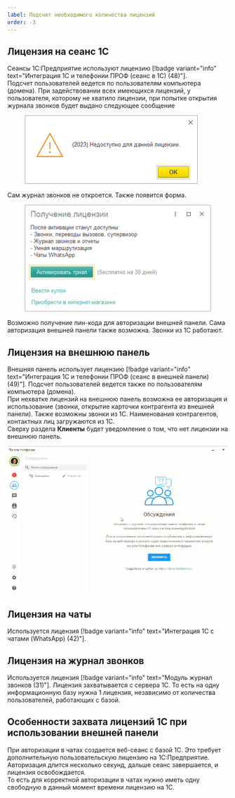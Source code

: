 ```yaml
---
label: Подсчет необходимого количества лицензий
order: -3
---
```

## Лицензия на сеанс 1С
Сеансы 1С:Предприятие используют лицензию [!badge variant="info" text="Интеграция 1С и телефонии ПРОФ (сеанс в 1С) (48)"].  
Подсчет пользователей ведется по пользователям компьютера (домена). При задействовании всех имеющихся лицензий, у пользователя, которому не хватило лицензии, при попытке открытия журнала звонков будет выдано следующее сообщение

<figure class="content-center">
    <img class="miko-shadow"  
    src="/assets/root-guides/license-count/nehvat_lic.png"
    alt="МИКО: нехватка лицензии на сеанс 1С"
    /> 
</figure>

Сам журнал звонков не откроется. Также появится форма.

<figure class="content-center">
    <img class="miko-shadow"  
    src="/assets/root-guides/license-count/nehvat_lic_trial.png"
    alt="МИКО: нехватка лицензии на сеанс 1С"
    /> 
</figure>
Возможно получение пин-кода для авторизации внешней панели. Сама авторизация внешней панели также возможна.
Звонки из 1С работают.

## Лицензия на внешнюю панель
Внешняя панель использует лицензию [!badge variant="info" text="Интеграция 1С и телефонии ПРОФ (сеанс в внешней панели) (49)"]. 
Подсчет пользователей ведется также по пользователям компьютера (домена). <br>
При нехватке лицензий на внешнюю панель возможна ее авторизация и использование (звонки, открытие карточки контрагента из внешней панели). Также возможны звонки из 1С. Наименования контрагентов, контактных лиц загружаются из 1С.  
Сверху раздела **Клиенты** будет уведомление о том, что нет лицензии на внешнюю панель.

<img class="miko-shadow play-on-hover"  
    src="/assets/root-guides/license-count/nehv_vp.gif"
    alt="МИКО: нехватка лицензии на внешнюю панель"
/>

## Лицензия на чаты
Используется лицензия [!badge variant="info" text="Интеграция 1С с чатами (WhatsApp) (42)"].

## Лицензия на журнал звонков
Используется лицензия [!badge variant="info" text="Модуль журнал звонков (31)"].
Лицензия захватывается с сервера 1С. То есть на одну информационную базу нужна 1 лицензия, независимо от количества пользователей, работающих с базой.

## Особенности захвата лицензий 1С при использовании внешней панели
При авторизации в чатах создается веб-сеанс с базой 1С. Это требует дополнительную пользовательскую лицензию на 1С:Предприятие. <br>
Авторизация длится несколько секунд, дальше сеанс завершается, и лицензия освобождается. <br> То есть для корректной авторизации в чатах нужно иметь одну свободную в данный момент времени лицензию на 1С.